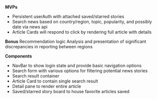 **MVPs**

* Persistent userAuth with attached saved/starred stories
* Search news based on country/region, topic, popularity, and possibly date via news api
* Article Cards will respond to click by rendering full article with details

**Bonus**
Recommendation logic
Analysis and presentation of significant discrepancies in reporting between regions

**Components**

* NavBar to show login state and provide basic navigation options
* Search form with various options for filtering potential news stories
* Search result container
* Article Card to contain single search result
* Detail pane to render entire article
* Saved/starred story board to house favorite articles saved